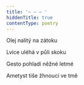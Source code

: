 ```yaml
---
title: '– – – '
hiddenTitle: true
contentType: poetry
---
```


Olej nalitý na zátoku

Lvice uléhá v půli skoku

Gesto pohladí něžné letmé

Ametyst tiše žhnoucí ve tmě
